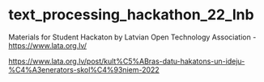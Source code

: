 # text_processing_hackathon_22_lnb
Materials for Student Hackaton by Latvian Open Technology Association - https://www.lata.org.lv/

https://www.lata.org.lv/post/kult%C5%ABras-datu-hakatons-un-ideju-%C4%A3enerators-skol%C4%93niem-2022

